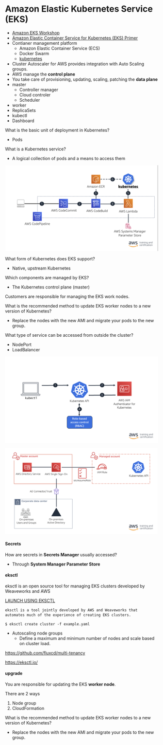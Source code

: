 # Amazon Elastic Kubernetes Service (EKS)
- [Amazon EKS Workshop](https://eksworkshop.com)
- [Amazon Elastic Container Service for Kubernetes (EKS) Primer](https://www.aws.training/Details/eLearning?id=32894)
- Contianer management platform
    - Amazon Elastic Container Service (ECS)
    - Docker Swarm
    - [kubernetes](/kubernetes.md)
- Cluster Autoscaler for AWS provides integration with Auto Scaling groups.
- AWS manage the **control plane**
- You take care of provisioning, updating, scaling, patching the **data plane**
- master
    - Controller manager
    - Cloud controler
    - Scheduler
- worker
- ReplicaSets
- kubectl
- Dashboard

What is the basic unit of deployment in Kubernetes?
- Pods

What is a Kubernetes service?
- A logical collection of pods and a means to access them

![](codepipeline.png)

What form of Kubernetes does EKS support?
- Native, upstream Kubernetes

Which components are managed by EKS?
- The Kubernetes control plane (master)

Customers are responsible for managing the EKS work nodes.

What is the recommended method to update EKS worker nodes to a new version of Kubernetes?
- Replace the nodes with the new AMI and migrate your pods to the new group.

What type of service can be accessed from outside the cluster?
- NodePort
- LoadBalancer

![](auth.png)

![](sso.png)

#### Secrets

How are secrets in **Secrets Manager** usually accessed?
- Through **System Manager Parameter Store**

#### eksctl
eksctl is an open source tool for managing EKS clusters developed by Weaveworks and AWS

[LAUNCH USING EKSCTL](https://eksworkshop.com/eksctl/)

```
eksctl is a tool jointly developed by AWS and Weaveworks that automates much of the experience of creating EKS clusters.
```

```
$ eksctl create cluster -f example.yaml
```

- Autoscaling node groups
    - Define a maximum and minimum number of nodes and scale based on cluster load.

https://github.com/fluxcd/multi-tenancy

https://eksctl.io/

#### upgrade
You are responsible for updating the EKS **worker node**.

There are 2 ways
1. Node group
2. CloudFormation

What is the recommended method to update EKS worker nodes to a new version of Kubernetes?
- Replace the nodes with the new AMI and migrate your pods to the new group.